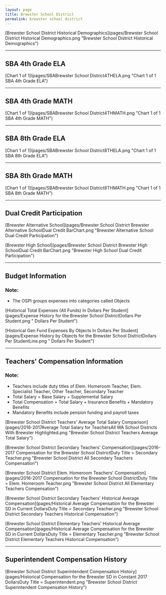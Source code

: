 ```yaml
---
layout: page
title: Brewster School District
permalink: brewster school district
---
```



[Brewster School District Historical Demographics](pages/Brewster School District Historical Demographics.png "Brewster School District Historical Demographics")

___

## SBA 4th Grade ELA

[Chart 1 of 1](pages/SBABrewster School District4THELA.png "Chart 1 of 1 SBA 4th Grade ELA")


___

## SBA 4th Grade MATH

[Chart 1 of 1](pages/SBABrewster School District4THMATH.png "Chart 1 of 1 SBA 4th Grade MATH")


___

## SBA 8th Grade ELA

[Chart 1 of 1](pages/SBABrewster School District8THELA.png "Chart 1 of 1 SBA 8th Grade ELA")


___

## SBA 8th Grade MATH

[Chart 1 of 1](pages/SBABrewster School District8THMATH.png "Chart 1 of 1 SBA 8th Grade MATH")


___

## Dual Credit Participation

[Brewster Alternative School](pages/Brewster School District Brewster Alternative SchoolDual Credit BarChart.png "Brewster Alternative School Dual Credit Participation")

[Brewster High School](pages/Brewster School District Brewster High SchoolDual Credit BarChart.png "Brewster High School Dual Credit Participation")


___

## Budget Information
### Note:
- The OSPI groups expenses into categories called Objects

[Historical Total Expenses (All Funds) In Dollars Per Student](pages/Expense History for the Brewster School DistrictDollars Per Student.png " Dollars Per Student")

[Historical Gen Fund Expenses By Objects In Dollars Per Student](pages/Expense History by Objects for the Brewster School DistrictDollars Per StudentLine.png " Dollars Per Student")


___

## Teachers' Compensation Information
### Note:
- Teachers include duty titles of Elem. Homeroom Teacher, Elem. Specialist Teacher, Other Teacher, Secondary Teacher
- Total Salary = Base Salary + Supplemental Salary
- Total Compensation = Total Salary + Insurance Benefits + Mandatory Benefits
- Mandatory Benefits include pension funding and payroll taxes

[Brewster School District Teachers' Average Total Salary Comparison](pages/2016-2017Average Total Salary for TeachersAll WA School Districts With Brewster Highlighted.png "Brewster School District Teachers Average Total Salary")

[Brewster School District Secondary Teachers' Compensation](pages/2016-2017 Compensation for the Brewster School DistrictDuty Title = Secondary Teacher.png "Brewster School District All Secondary Teachers Compensation")

[Brewster School District Elem. Homeroom Teachers' Compensation](pages/2016-2017 Compensation for the Brewster School DistrictDuty Title = Elem. Homeroom Teacher.png "Brewster School District All Elementary Teachers Compensation")

[Brewster School District Secondary Teachers' Historical Average Compensation](pages/Historical Average Compensation for the Brewster SD in Current DollarsDuty Title = Secondary Teacher.png "Brewster School District Secondary Teachers Historical Compensation")

[Brewster School District Elementary Teachers' Historical Average Compensation](pages/Historical Average Compensation for the Brewster SD in Current DollarsDuty Title = Elementary Teacher.png "Brewster School District Elementary Teachers Historical Compensation")


___

## Superintendent Compensation History

[Brewster School District Superintendent Compensation History](pages/Historical Compensation for the Brewster SD in Constant 2017 DollarsDuty Title = Superintendent.png "Brewster School District Superintendent Compensation History")

